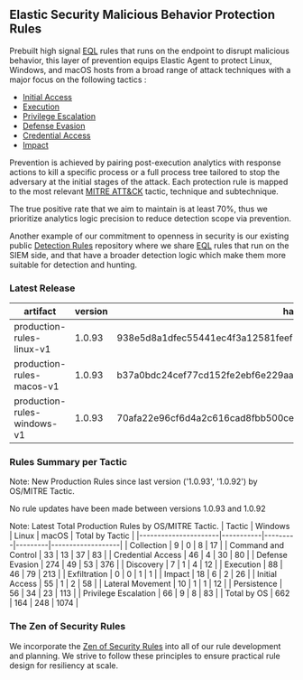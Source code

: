 ## Elastic Security Malicious Behavior Protection Rules

Prebuilt high signal [EQL](https://www.elastic.co/guide/en/elasticsearch/reference/current/eql.html) rules that runs on the endpoint to disrupt malicious behavior, this layer of prevention equips Elastic Agent to protect Linux, Windows, and macOS hosts from a broad range of attack techniques with a major focus on the following tactics :

- [Initial Access](https://attack.mitre.org/tactics/TA0001/)
- [Execution](https://attack.mitre.org/tactics/TA0002/)
- [Privilege Escalation](https://attack.mitre.org/tactics/TA0004/)
- [Defense Evasion](https://attack.mitre.org/tactics/TA0005/)
- [Credential Access](https://attack.mitre.org/tactics/TA0006/)
- [Impact](https://attack.mitre.org/tactics/TA0040/)

Prevention is achieved by pairing post-execution analytics with response actions to kill a specific process or a full process tree tailored to stop the adversary at the initial stages of the attack. Each protection rule is mapped to the most relevant [MITRE ATT&CK](https://attack.mitre.org/) tactic,  technique and subtechnique.

The true positive rate that we aim to maintain is at least 70%, thus we prioritize analytics logic precision to reduce detection scope via prevention.

Another example of our commitment to openness in security is our existing public [Detection Rules](https://github.com/elastic/detection-rules) repository where we share [EQL](https://www.elastic.co/guide/en/elasticsearch/reference/current/eql.html) rules that run on the SIEM side, and that have a broader detection logic which make them more suitable for detection and hunting.


### Latest Release

| artifact             | version        | hash            |
| -------------------- | -------------- | --------------- |
| production-rules-linux-v1 | 1.0.93 | 938e5d8a1dfec55441ec4f3a12581feef7d6b03add03555242c7b731d6264535 |
| production-rules-macos-v1 | 1.0.93 | b37a0bdc24cef77cd152fe2ebf6e229aacdf4e9534ee781017bac9deed81ce10 |
| production-rules-windows-v1 | 1.0.93 | 70afa22e96cf6d4a2c616cad8fbb500ced450ae51932da2c75119ee97c0bb003 |

### Rules Summary per Tactic

Note: New Production Rules since last version ('1.0.93', '1.0.92') by OS/MITRE Tactic.

No rule updates have been made between versions 1.0.93 and 1.0.92

Note: Latest Total Production Rules by OS/MITRE Tactic.
| Tactic               |   Windows |   Linux |   macOS |   Total by Tactic |
|----------------------|-----------|---------|---------|-------------------|
| Collection           |         9 |       0 |       8 |                17 |
| Command and Control  |        33 |      13 |      37 |                83 |
| Credential Access    |        46 |       4 |      30 |                80 |
| Defense Evasion      |       274 |      49 |      53 |               376 |
| Discovery            |         7 |       1 |       4 |                12 |
| Execution            |        88 |      46 |      79 |               213 |
| Exfiltration         |         0 |       0 |       1 |                 1 |
| Impact               |        18 |       6 |       2 |                26 |
| Initial Access       |        55 |       1 |       2 |                58 |
| Lateral Movement     |        10 |       1 |       1 |                12 |
| Persistence          |        56 |      34 |      23 |               113 |
| Privilege Escalation |        66 |       9 |       8 |                83 |
| Total by OS          |       662 |     164 |     248 |              1074 |

### The Zen of Security Rules

We incorporate the [Zen of Security Rules](https://zenofsecurity.io/rules) into all of our rule development and planning. We strive to follow these principles to ensure practical rule design for resiliency at scale. 
